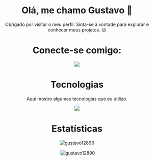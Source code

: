 <h1 align="center">Olá, me chamo Gustavo 🫡</h1>
<p align="center">Obrigado por visitar o meu perfil. Sinta-se à vontade para explorar e conhecer meus projetos. 😉</p>

<h1 align="center">Conecte-se comigo:</h1>

<div align="center">
<a href="https://www.linkedin.com/in/gustavo-oliveira-cardoso-161502212/" target="_blank"><img loading="lazy" src="https://img.shields.io/badge/-LinkedIn-%230077B5?style=for-the-badge&logo=linkedin&logoColor=white" target="_blank"></a>   
</div>

<h1 align="center">Tecnologias</h1>
<p align="center">Aqui mostro algumas tecnologias que eu utilizo.</p>

<div align="center">

  <img src="https://skillicons.dev/icons?i=html,css,js,php,react,bootstrap,figma" />

</div>

<h1 align="center">Estatísticas</h1>

<div align="center">
<p><img align="center" src="https://github-readme-stats.vercel.app/api/top-langs?username=gustavo12890&show_icons=true&locale=en&layout=compact" alt="gustavo12890" /></p>
<p>&nbsp;<img align="center" src="https://github-readme-stats.vercel.app/api?username=gustavo12890&show_icons=true&locale=en" alt="gustavo12890" /></p>
</div>
